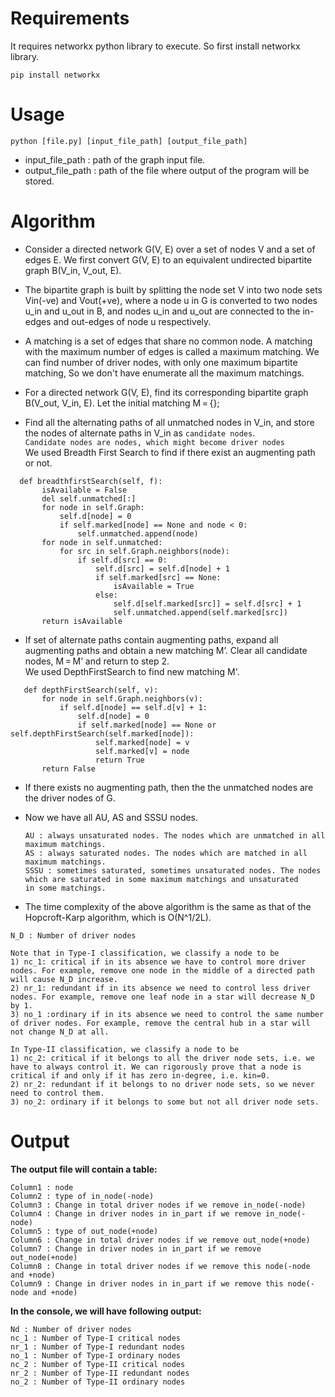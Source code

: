 # Requirements
It requires networkx python library to execute.
So first install networkx library.

`pip install networkx`

# Usage

`python [file.py] [input_file_path] [output_file_path]`
- input_file_path : path of the graph input file.
- output_file_path : path of the file where output of the program will be stored.

# Algorithm
- Consider a directed network G(V, E) over a set of nodes V and a set of edges E. We first convert G(V, E) to an equivalent undirected bipartite graph B(V_in, V_out, E).
- The bipartite graph is built by splitting the node set V into two node sets Vin(-ve) and Vout(+ve), where a node u in G is converted to two nodes u_in and u_out in B, and nodes u_in and u_out are connected to the in-edges and out-edges of node u respectively.
- A matching is a set of edges that share no common node. A matching with the maximum number of edges is called a maximum matching.
  We can find number of driver nodes, with only one maximum bipartite matching, So we don't have enumerate all the maximum matchings.
  
- For a directed network G(V, E), find its corresponding bipartite graph B(V_out, V_in, E). Let the initial matching M = {};
- Find all the alternating paths of all unmatched nodes in V_in, and store the nodes of alternate paths in V_in as `candidate nodes`.                  
`Candidate nodes are nodes, which might become driver nodes`                       
 We used Breadth First Search to find if there exist an augmenting path or not.                                      
  
 ``` 
   def breadthfirstSearch(self, f):
        isAvailable = False
        del self.unmatched[:]
        for node in self.Graph:
            self.d[node] = 0
            if self.marked[node] == None and node < 0:
                self.unmatched.append(node)
        for node in self.unmatched:
            for src in self.Graph.neighbors(node):
                if self.d[src] == 0:
                    self.d[src] = self.d[node] + 1
                    if self.marked[src] == None:
                        isAvailable = True
                    else:
                        self.d[self.marked[src]] = self.d[src] + 1
                        self.unmatched.append(self.marked[src])
        return isAvailable       
 ```
    

- If set of alternate paths contain augmenting paths, expand all augmenting paths and obtain a new matching M’. Clear all candidate nodes, M = M’ and return to step 2.                               
  We used DepthFirstSearch to find new matching M'.                              
  
  
 ``` 
    def depthFirstSearch(self, v):
        for node in self.Graph.neighbors(v):
            if self.d[node] == self.d[v] + 1:
                self.d[node] = 0
                if self.marked[node] == None or self.depthFirstSearch(self.marked[node]):
                    self.marked[node] = v
                    self.marked[v] = node
                    return True
        return False                      
 ```  
        
- If there exists no augmenting path, then the the unmatched nodes are the driver nodes of G.                   
- Now we have all AU, AS and SSSU nodes.                      


  `AU : always unsaturated nodes. The nodes which are unmatched in all maximum matchings.`                                                        
  `AS : always saturated nodes. The nodes which are matched in all maximum matchings.`                                                                             
  `SSSU : sometimes saturated, sometimes unsaturated nodes. The nodes which are saturated in some maximum matchings and unsaturated     in some matchings.` 

- The time complexity of the above algorithm is the same as that of the Hopcroft-Karp algorithm, which is O(N^1/2L).             
```
N_D : Number of driver nodes

Note that in Type-I classification, we classify a node to be
1) nc_1: critical if in its absence we have to control more driver nodes. For example, remove one node in the middle of a directed path will cause N_D increase. 
2) nr_1: redundant if in its absence we need to control less driver nodes. For example, remove one leaf node in a star will decrease N_D by 1. 
3) no_1 :ordinary if in its absence we need to control the same number of driver nodes. For example, remove the central hub in a star will not change N_D at all.

In Type-II classification, we classify a node to be 
1) nc_2: critical if it belongs to all the driver node sets, i.e. we have to always control it. We can rigorously prove that a node is critical if and only if it has zero in-degree, i.e. kin=0. 
2) nr_2: redundant if it belongs to no driver node sets, so we never need to control them. 
3) no_2: ordinary if it belongs to some but not all driver node sets.
```


# Output 
**The output file will contain a table:**                           
```
Column1 : node                                  
Column2 : type of in_node(-node)                                  
Column3 : Change in total driver nodes if we remove in_node(-node)                                   
Column4 : Change in driver nodes in in_part if we remove in_node(-node)                            
Column5 : type of out_node(+node)                                
Column6 : Change in total driver nodes if we remove out_node(+node)                              
Column7 : Change in driver nodes in in_part if we remove out_node(+node)                              
Column8 : Change in total driver nodes if we remove this node(-node and +node)                            
Column9 : Change in driver nodes in in_part if we remove this node(-node and +node) 
```

**In the console, we will have following output:**
```
Nd : Number of driver nodes
nc_1 : Number of Type-I critical nodes
nr_1 : Number of Type-I redundant nodes
no_1 : Number of Type-I ordinary nodes
nc_2 : Number of Type-II critical nodes
nr_2 : Number of Type-II redundant nodes
no_2 : Number of Type-II ordinary nodes
```
